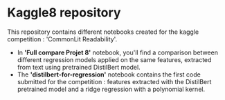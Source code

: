 # Kaggle8 repository
  
This repository contains different notebooks created for the kaggle competition : 'CommonLit Readability'.   
  
* In **'Full compare Projet 8'** notebook, you'll find a comparison between different regression models applied on the same features, extracted from text using pretrained DistilBert model.   
* The **'distilbert-for-regression'** notebook contains the first code submitted for the competition : features extracted with the DistilBert pretrained model and a ridge regression with a polynomial kernel.   